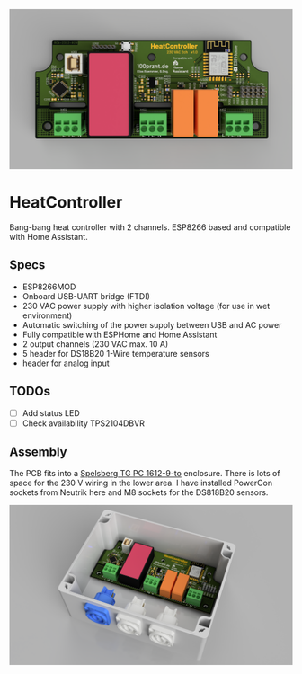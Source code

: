 ![CAD rendering HeatController PCB](docu/espheatcontroller_pcb_redering03.png)

# HeatController
Bang-bang heat controller with 2 channels. ESP8266 based and compatible with Home Assistant.

## Specs
- ESP8266MOD
- Onboard USB-UART bridge (FTDI)
- 230 VAC power supply with higher isolation voltage (for use in wet environment)
- Automatic switching of the power supply between USB and AC power
- Fully compatible with ESPHome and Home Assistant
- 2 output channels (230 VAC max. 10 A)
- 5 header for DS18B20 1-Wire temperature sensors
- header for analog input

## TODOs
- [ ] Add status LED
- [ ] Check availability TPS2104DBVR

## Assembly
The PCB fits into a [Spelsberg TG PC 1612-9-to](https://www.spelsberg.de/industrieleergehaeuse/glatt-mit-befestigungsnocken/20100701/) enclosure. There is lots of space for the 230 V wiring in the lower area. I have installed PowerCon sockets from Neutrik here and M8 sockets for the DS818B20 sensors.

![CAD rendering HeatController PCB](docu/espheatcontroller_redering01.png)
